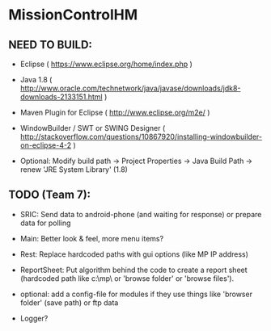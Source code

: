 MissionControlHM
===============

NEED TO BUILD:
----------------

- Eclipse ( https://www.eclipse.org/home/index.php )

- Java 1.8 ( http://www.oracle.com/technetwork/java/javase/downloads/jdk8-downloads-2133151.html )

- Maven Plugin for Eclipse ( http://www.eclipse.org/m2e/ )

- WindowBuilder / SWT or SWING Designer ( http://stackoverflow.com/questions/10867920/installing-windowbuilder-on-eclipse-4-2 )

- Optional: Modify build path -> Project Properties -> Java Build Path -> renew 'JRE System Library' (1.8)




TODO (Team 7):
----------------

- SRIC: Send data to android-phone (and waiting for response) or prepare data for polling

- Main: Better look & feel, more menu items?

- Rest: Replace hardcoded paths with gui options (like MP IP address)

- ReportSheet: Put algorithm behind the code to create a report sheet (hardcoded path like c:\mp\ or 'browse folder' or 'browse files').

- optional: add a config-file for modules if they use things like 'browser folder' (save path) or ftp data 

- Logger?